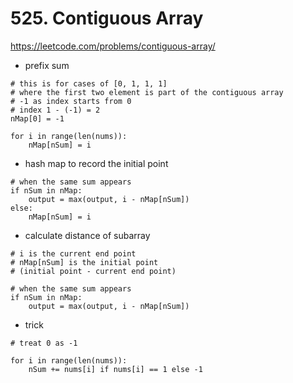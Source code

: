 # 525. Contiguous Array

https://leetcode.com/problems/contiguous-array/

- prefix sum
```
# this is for cases of [0, 1, 1, 1] 
# where the first two element is part of the contiguous array
# -1 as index starts from 0
# index 1 - (-1) = 2
nMap[0] = -1

for i in range(len(nums)):
    nMap[nSum] = i
```

- hash map to record the initial point 
```
# when the same sum appears
if nSum in nMap:
    output = max(output, i - nMap[nSum])
else:
    nMap[nSum] = i
```

- calculate distance of subarray
```
# i is the current end point
# nMap[nSum] is the initial point
# (initial point - current end point)

# when the same sum appears
if nSum in nMap:
    output = max(output, i - nMap[nSum])
```

- trick
```
# treat 0 as -1

for i in range(len(nums)):
    nSum += nums[i] if nums[i] == 1 else -1
```